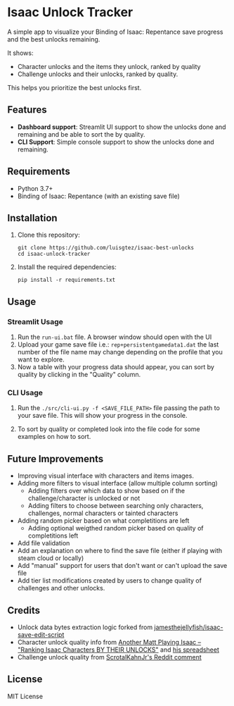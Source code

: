 # Isaac Unlock Tracker

A simple app to visualize your Binding of Isaac: Repentance save progress and the best unlocks remaining.

It shows:
- Character unlocks and the items they unlock, ranked by quality
- Challenge unlocks and their unlocks, ranked by quality.

This helps you prioritize the best unlocks first.

## Features

- **Dashboard support**: Streamlit UI support to show the unlocks done and remaining and be able to sort the by quality.
- **CLI Support**: Simple console support to show the unlocks done and remaining.

## Requirements

- Python 3.7+
- Binding of Isaac: Repentance (with an existing save file)

## Installation

1. Clone this repository:
   ```
   git clone https://github.com/luisgtez/isaac-best-unlocks
   cd isaac-unlock-tracker
   ```

2. Install the required dependencies:
   ```
   pip install -r requirements.txt
   ```

## Usage

### Streamlit Usage
1. Run the `run-ui.bat` file. A browser window should open with the UI
2. Upload your game save file i.e.: `rep+persistentgamedata1.dat` the last number of the file name may change depending on the profile that you want to explore.
3. Now a table with your progress data should appear, you can sort by quality by clicking in the "Quality" column.

### CLI Usage
1. Run the `./src/cli-ui.py -f <SAVE_FILE_PATH>` file passing the path to your save file. This will show your progress in the console.

2. To sort by quality or completed look into the file code for some examples on how to sort.

## Future Improvements

- Improving visual interface with characters and items images.
- Adding more filters to visual interface (allow multiple column sorting)
   - Adding filters over which data to show based on if the challenge/character is unlocked or not
   - Adding filters to choose between searching only characters, challenges, normal characters or tainted characters
- Adding random picker based on what completitions are left
   - Adding optional weigthed random picker based on quality of completitions left
- Add file validation
- Add an explanation on where to find the save file (either if playing with steam cloud or locally)
- Add "manual" support for users that don't want or can't upload the save file
- Add tier list modifications created by users to change quality of challenges and other unlocks.

## Credits

- Unlock data bytes extraction logic forked from [jamesthejellyfish/isaac-save-edit-script](https://github.com/jamesthejellyfish/isaac-save-edit-script)
- Character unlock quality info from [Another Matt Playing Isaac – "Ranking Isaac Characters BY THEIR UNLOCKS"](https://www.youtube.com/watch?v=1I-RolW_WEc) and [his spreadsheet](https://docs.google.com/spreadsheets/d/1w-JBw7sffHek3eckmz3dMXk0cyN_mV8y52xbRv1b9yw/edit?usp=sharing)
- Challenge unlock quality from [ScrotalKahnJr's Reddit comment](https://www.reddit.com/r/bindingofisaac/comments/mvdh4z/comment/gvduchv/)


## License

MIT License